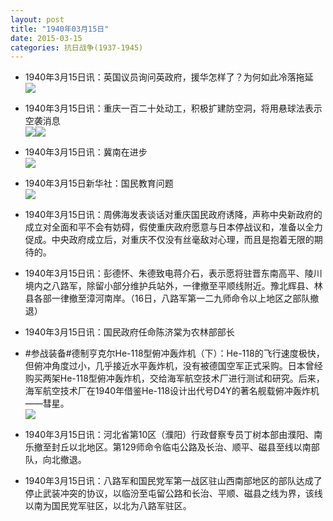```yaml
---
layout: post
title: "1940年03月15日"
date: 2015-03-15
categories: 抗日战争(1937-1945)
---
```


<meta name="referrer" content="no-referrer" />

- 1940年3月15日讯：英国议员询问英政府，援华怎样了？为何如此冷落拖延 <br/><img src="https://ww2.sinaimg.cn/large/aca367d8jw1eq6th7iif9j20f205sjso.jpg" />

- 1940年3月15日讯：重庆一百二十处动工，积极扩建防空洞，将用悬球法表示空袭消息 <br/><img src="https://ww1.sinaimg.cn/large/aca367d8jw1eq6rqzc3abj20nj0650v7.jpg" /><img src="https://ww2.sinaimg.cn/large/aca367d8jw1eq6rqzeyvcj202q06at8r.jpg" />

- 1940年3月15日讯：冀南在进步 <br/><img src="https://ww2.sinaimg.cn/large/aca367d8jw1eq6q0ox3rej20gn1d1tmc.jpg" />

- 1940年3月15日新华社：国民教育问题 <br/><img src="https://ww4.sinaimg.cn/large/aca367d8jw1eq6oa8lfvij210o0g1qdx.jpg" />

- 1940年3月15日讯：周佛海发表谈话对重庆国民政府诱降，声称中央新政府的成立对全面和平不会有妨碍，假使重庆政府愿意与日本停战议和，准备以全力促成。中央政府成立后，对重庆不仅没有丝毫敌对心理，而且是抱着无限的期待的。 

- 1940年3月15日讯：彭德怀、朱德致电蒋介石，表示愿将驻晋东南高平、陵川境内之八路军，除留小部分维护兵站外，一律撤至平顺线附近。豫北辉县、林县各部一律撤至漳河南岸。（16日，八路军第一二九师命令以上地区之部队撤退） 

- 1940年3月15日讯：国民政府任命陈济棠为农林部部长 

- #参战装备#德制亨克尔He-118型俯冲轰炸机（下）：He-118的飞行速度极快，但俯冲角度过小，几乎接近水平轰炸机，没有被德国空军正式采购。日本曾经购买两架He-118型俯冲轰炸机，交给海军航空技术厂进行测试和研究。后来，海军航空技术厂在1940年借鉴He-118设计出代号D4Y的著名舰载俯冲轰炸机——彗星。 <br/><img src="https://ww1.sinaimg.cn/large/aca367d8jw1eq66n0w2khj20hs1ho11b.jpg" />

- 1940年3月15日讯：河北省第10区（濮阳）行政督察专员丁树本部由濮阳、南乐撤至封丘以北地区。第129师命令临屯公路及长治、顺平、磁县至线以南部队，向北撤退。  

- 1940年3月15日讯：八路军和国民党军第一战区驻山西南部地区的部队达成了停止武装冲突的协议，以临汾至屯留公路和长治、平顺、磁县之线为界，该线以南为国民党军驻区，以北为八路军驻区。 

